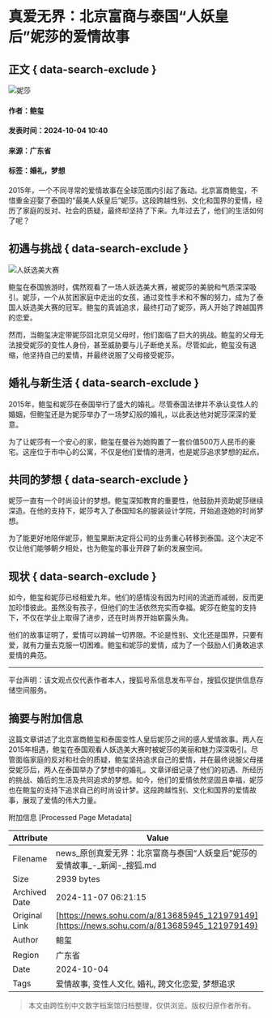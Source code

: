 # 真爱无界：北京富商与泰国“人妖皇后”妮莎的爱情故事

## 正文 { data-search-exclude }


![妮莎](//q8.itc.cn/q_70,c_lfill,w_140,h_140,g_face/images03/20240529/4d40f93c8e7f462786c844751c259ec9.jpeg)

#### 作者：鲍玺  
#### 发表时间：2024-10-04 10:40  
#### 来源：广东省  
#### 标签：婚礼，梦想  

2015年，一个不同寻常的爱情故事在全球范围内引起了轰动。北京富商鲍玺，不惜重金迎娶了泰国的“最美人妖皇后”妮莎。这段跨越性别、文化和国界的爱情，经历了家庭的反对、社会的质疑，最终却坚持了下来。九年过去了，他们的生活如何了呢？

## 初遇与挑战 { data-search-exclude }

![人妖选美大赛](//q2.itc.cn/images01/20241003/7b72464f37124d5c8c4a72404c57c17e.jpeg)

鲍玺在泰国旅游时，偶然观看了一场人妖选美大赛，被妮莎的美貌和气质深深吸引。妮莎，一个从贫困家庭中走出的女孩，通过变性手术和不懈的努力，成为了泰国人妖选美大赛的冠军。鲍玺的真诚追求，最终打动了妮莎，两人开始了跨越国界的恋爱。

然而，当鲍玺决定带妮莎回北京见父母时，他们面临了巨大的挑战。鲍玺的父母无法接受妮莎的变性人身份，甚至威胁要与儿子断绝关系。尽管如此，鲍玺没有退缩，他坚持自己的爱情，并最终说服了父母接受妮莎。

## 婚礼与新生活 { data-search-exclude }

2015年，鲍玺和妮莎在泰国举行了盛大的婚礼。尽管泰国法律并不承认变性人的婚姻，但鲍玺还是为妮莎举办了一场梦幻般的婚礼，以此表达他对妮莎深深的爱意。

为了让妮莎有一个安心的家，鲍玺在曼谷为她购置了一套价值500万人民币的豪宅。这座位于市中心的公寓，不仅是他们爱情的港湾，也是妮莎追求梦想的起点。

## 共同的梦想 { data-search-exclude }

妮莎一直有一个时尚设计的梦想。鲍玺深知教育的重要性，他鼓励并资助妮莎继续深造。在他的支持下，妮莎考入了泰国知名的服装设计学院，开始追逐她的时尚梦想。

为了能更好地陪伴妮莎，鲍玺果断决定将公司的业务重心转移到泰国。这个决定不仅让他们能够朝夕相处，也为鲍玺的事业开辟了新的发展空间。

## 现状 { data-search-exclude }

如今，鲍玺和妮莎已经相爱九年。他们的感情没有因为时间的流逝而减弱，反而更加珍惜彼此。虽然没有孩子，但他们的生活依然充实而幸福。妮莎在鲍玺的支持下，不仅在学业上取得了进步，还在时尚界开始崭露头角。

他们的故事证明了，爱情可以跨越一切界限。不论是性别、文化还是国界，只要有爱，就有力量去克服一切困难。鲍玺和妮莎的爱情，成为了一个鼓励人们勇敢追求爱情的典范。

---

平台声明：该文观点仅代表作者本人，搜狐号系信息发布平台，搜狐仅提供信息存储空间服务。

## 摘要与附加信息

<!-- tcd_abstract -->
这篇文章讲述了北京富商鲍玺和泰国变性人皇后妮莎之间的感人爱情故事。两人在2015年相遇，鲍玺在泰国观看人妖选美大赛时被妮莎的美丽和魅力深深吸引。尽管面临家庭的反对和社会的质疑，鲍玺坚持追求自己的爱情，并在最终说服父母接受妮莎后，两人在泰国举办了梦想中的婚礼。文章详细记录了他们的初遇、所经历的挑战、婚后的生活及共同追求的梦想。如今，他们的爱情依然坚固且幸福，妮莎也在鲍玺的支持下追求自己的时尚设计梦。这段跨越性别、文化和国界的爱情故事，展现了爱情的伟大力量。
<!-- tcd_abstract_end -->

附加信息 [Processed Page Metadata]

| Attribute       | Value                                  |
|-----------------|----------------------------------------|
| Filename        | news_原创真爱无界：北京富商与泰国“人妖皇后”妮莎的爱情故事_-_新闻-_搜狐.md                             |
| Size            | 2939 bytes                           |
| Archived Date   | 2024-11-07 06:21:15                             |
| Original Link   | [https://news.sohu.com/a/813685945_121979149](https://news.sohu.com/a/813685945_121979149)                       |
| Author          | 鲍玺                               |
| Region          | 广东省                               |
| Date            | 2024-10-04                                 |
| Tags            | 爱情故事, 变性人文化, 婚礼, 跨文化恋爱, 梦想追求                                 |
>
> 本文由跨性别中文数字档案馆归档整理，仅供浏览。版权归原作者所有。
>